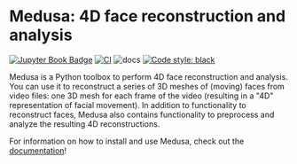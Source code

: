 # Medusa: 4D face reconstruction and analysis

[![Jupyter Book Badge](https://jupyterbook.org/badge.svg)](https://lukas-snoek.com/medusa)
[![CI](https://github.com/medusa-4D/medusa/actions/workflows/CI.yml/badge.svg)](https://github.com/medusa-4D/medusa/actions/workflows/CI.yml)
![docs](https://github.com/lukassnoek/medusa/workflows/publish/badge.svg)
[![Code style: black](https://img.shields.io/badge/code%20style-black-000000.svg)](https://github.com/psf/black)

Medusa is a Python toolbox to perform 4D face reconstruction and analysis. You can use it
to reconstruct a series of 3D meshes of (moving) faces from video files: one 3D mesh for
each frame of the video (resulting in a "4D" representation of facial movement). In
addition to functionality to reconstruct faces, Medusa also contains functionality to
preprocess and analyze the resulting 4D reconstructions.

For information on how to install and use Medusa, check out the
[documentation](https://lukas-snoek.com/medusa)!
